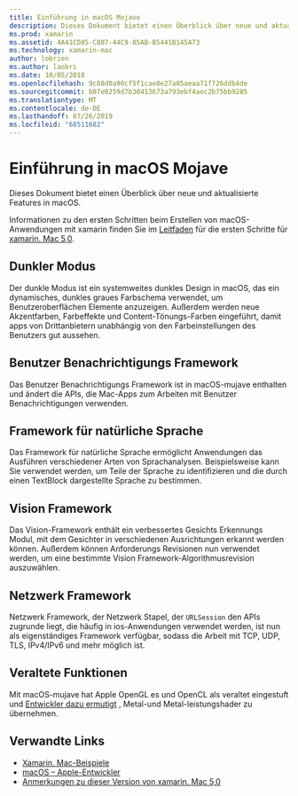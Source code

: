 ```yaml
---
title: Einführung in macOS Mojave
description: Dieses Dokument bietet einen Überblick über neue und aktualisierte Features in macOS.
ms.prod: xamarin
ms.assetid: 4A41CD85-C807-44C9-85AB-B5441B145A73
ms.technology: xamarin-mac
author: lobrien
ms.author: laobri
ms.date: 10/05/2018
ms.openlocfilehash: 9c88d0a90cf5f1cae0e27a05aeaa71f726ddb4de
ms.sourcegitcommit: b07e0259d7b30413673a793ebf4aec2b75bb9285
ms.translationtype: MT
ms.contentlocale: de-DE
ms.lasthandoff: 07/26/2019
ms.locfileid: "68511682"
---
```

# <a name="introduction-to-macos-mojave"></a>Einführung in macOS Mojave

Dieses Dokument bietet einen Überblick über neue und aktualisierte Features in macOS.

Informationen zu den ersten Schritten beim Erstellen von macOS-Anwendungen mit xamarin finden Sie im [Leitfaden](~/mac/platform/introduction-to-macos-mojave/get-started.md) für die ersten Schritte für [xamarin. Mac 5,0](https://github.com/xamarin/release-notes-archive/blob/master/release-notes/mac/xamarin.mac_5/xamarin.mac_5.0.md).

## <a name="dark-mode"></a>Dunkler Modus

Der dunkle Modus ist ein systemweites dunkles Design in macOS, das ein dynamisches, dunkles graues Farbschema verwendet, um Benutzeroberflächen Elemente anzuzeigen. Außerdem werden neue Akzentfarben, Farbeffekte und Content-Tönungs-Farben eingeführt, damit apps von Drittanbietern unabhängig von den Farbeinstellungen des Benutzers gut aussehen.

## <a name="user-notifications-framework"></a>Benutzer Benachrichtigungs Framework

Das Benutzer Benachrichtigungs Framework ist in macOS-mujave enthalten und ändert die APIs, die Mac-Apps zum Arbeiten mit Benutzer Benachrichtigungen verwenden.

## <a name="natural-language-framework"></a>Framework für natürliche Sprache

Das Framework für natürliche Sprache ermöglicht Anwendungen das Ausführen verschiedener Arten von Sprachanalysen. Beispielsweise kann Sie verwendet werden, um Teile der Sprache zu identifizieren und die durch einen TextBlock dargestellte Sprache zu bestimmen.

## <a name="vision-framework"></a>Vision Framework

Das Vision-Framework enthält ein verbessertes Gesichts Erkennungs Modul, mit dem Gesichter in verschiedenen Ausrichtungen erkannt werden können. Außerdem können Anforderungs Revisionen nun verwendet werden, um eine bestimmte Vision Framework-Algorithmusrevision auszuwählen.

## <a name="network-framework"></a>Netzwerk Framework

Netzwerk Framework, der Netzwerk Stapel, der `URLSession` den APIs zugrunde liegt, die häufig in ios-Anwendungen verwendet werden, ist nun als eigenständiges Framework verfügbar, sodass die Arbeit mit TCP, UDP, TLS, IPv4/IPv6 und mehr möglich ist.

## <a name="deprecations"></a>Veraltete Funktionen

Mit macOS-mujave hat Apple OpenGL es und OpenCL als veraltet eingestuft und [Entwickler dazu ermutigt](https://developer.apple.com/macos/whats-new/) , Metal-und Metal-leistungshader zu übernehmen.

## <a name="related-links"></a>Verwandte Links

- [Xamarin. Mac-Beispiele](https://developer.xamarin.com/samples/mac/)
- [macOS – Apple-Entwickler](https://developer.apple.com/macos/)
- [Anmerkungen zu dieser Version von xamarin. Mac 5,0](https://docs.microsoft.com/xamarin/mac/release-notes/5/5.0/)
